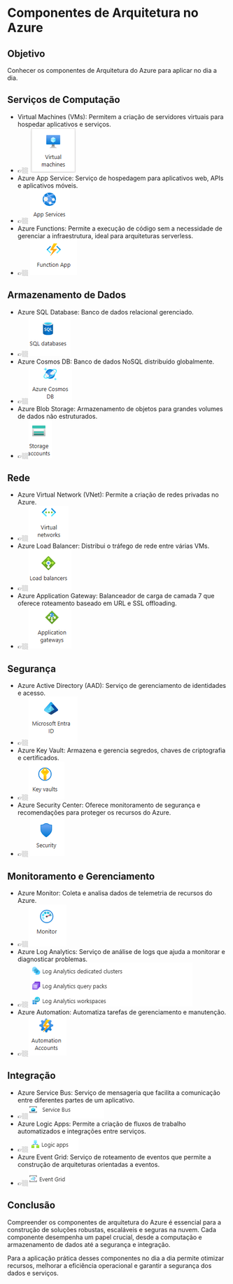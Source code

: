 # Componentes de Arquitetura no Azure

## Objetivo 
Conhecer os componentes de Arquitetura do Azure para aplicar no dia a dia.

## Serviços de Computação

  - Virtual Machines (VMs): Permitem a criação de servidores virtuais para hospedar aplicativos e serviços.
  - 👉🏼 ![alt text](https://github.com/clouder-km/Challenge-Azure-Dio/blob/main/image/3%20-%20VMs.PNG)
  - Azure App Service: Serviço de hospedagem para aplicativos web, APIs e aplicativos móveis.
  - 👉🏼 ![alt text](https://github.com/clouder-km/Challenge-Azure-Dio/blob/main/image/3%20-%20app%20web.PNG)
  - Azure Functions: Permite a execução de código sem a necessidade de gerenciar a infraestrutura, ideal para arquiteturas serverless.
  - 👉🏼 ![alt text](https://github.com/clouder-km/Challenge-Azure-Dio/blob/main/image/3%20-%20function.PNG)

## Armazenamento de Dados

- Azure SQL Database: Banco de dados relacional gerenciado.
- 👉🏼![alt text](https://github.com/clouder-km/Challenge-Azure-Dio/blob/main/image/3%20-%20SQL.PNG)
- Azure Cosmos DB: Banco de dados NoSQL distribuído globalmente.
-  👉🏼![alt text](https://github.com/clouder-km/Challenge-Azure-Dio/blob/main/image/3%20-%20cosmos.PNG)
- Azure Blob Storage: Armazenamento de objetos para grandes volumes de dados não estruturados.
-  👉🏼![alt text](https://github.com/clouder-km/Challenge-Azure-Dio/blob/main/image/3%20-%20Storage.PNG)
  
## Rede

- Azure Virtual Network (VNet): Permite a criação de redes privadas no Azure.
- 👉🏼![alt text](https://github.com/clouder-km/Challenge-Azure-Dio/blob/main/image/3%20-%20virtual%20network.PNG)
- Azure Load Balancer: Distribui o tráfego de rede entre várias VMs.
- 👉🏼![alt text](https://github.com/clouder-km/Challenge-Azure-Dio/blob/main/image/3%20-%20load%20balancer.PNG)
- Azure Application Gateway: Balanceador de carga de camada 7 que oferece roteamento baseado em URL e SSL offloading.
- 👉🏼![alt text](https://github.com/clouder-km/Challenge-Azure-Dio/blob/main/image/3%20-%20app%20gateway.PNG)

## Segurança

- Azure Active Directory (AAD): Serviço de gerenciamento de identidades e acesso.
- 👉🏼![alt text](https://github.com/clouder-km/Challenge-Azure-Dio/blob/main/image/3%20-%20Microsoft%20Entra%20ID.PNG)
- Azure Key Vault: Armazena e gerencia segredos, chaves de criptografia e certificados.
- 👉🏼![alt text](https://github.com/clouder-km/Challenge-Azure-Dio/blob/main/image/3%20-%20key%20vault.PNG)
- Azure Security Center: Oferece monitoramento de segurança e recomendações para proteger os recursos do Azure.
- 👉🏼 ![alt text](https://github.com/clouder-km/Challenge-Azure-Dio/blob/main/image/3%20-%20Security.PNG)

## Monitoramento e Gerenciamento


- Azure Monitor: Coleta e analisa dados de telemetria de recursos do Azure.
- 👉🏼![alt text](https://github.com/clouder-km/Challenge-Azure-Dio/blob/main/image/3%20-%20monitor.PNG)
- Azure Log Analytics: Serviço de análise de logs que ajuda a monitorar e diagnosticar problemas.
- 👉🏼 ![alt text](https://github.com/clouder-km/Challenge-Azure-Dio/blob/main/image/3%20-%20Log%20analytics.PNG)
- Azure Automation: Automatiza tarefas de gerenciamento e manutenção.
- 👉🏼![alt text](https://github.com/clouder-km/Challenge-Azure-Dio/blob/main/image/3%20-%20Automation.PNG)

## Integração     

- Azure Service Bus: Serviço de mensageria que facilita a comunicação entre diferentes partes de um aplicativo.
- 👉🏼![alt text](https://github.com/clouder-km/Challenge-Azure-Dio/blob/main/image/3%20-%20service%20bus.PNG)
- Azure Logic Apps: Permite a criação de fluxos de trabalho automatizados e integrações entre serviços.
- 👉🏼 ![alt text](https://github.com/clouder-km/Challenge-Azure-Dio/blob/main/image/3%20-%20logic%20apps.PNG)
- Azure Event Grid: Serviço de roteamento de eventos que permite a construção de arquiteturas orientadas a eventos.
- 👉🏼![alt text](https://github.com/clouder-km/Challenge-Azure-Dio/blob/main/image/3%20-%20Event%20Grid.PNG)

## Conclusão
Compreender os componentes de arquitetura do Azure é essencial para a construção de soluções robustas, escaláveis e seguras na nuvem. Cada componente desempenha um papel crucial, desde a computação e armazenamento de dados até a segurança e integração.

Para a aplicação prática desses componentes no dia a dia permite otimizar recursos, melhorar a eficiência operacional e garantir a segurança dos dados e serviços.

